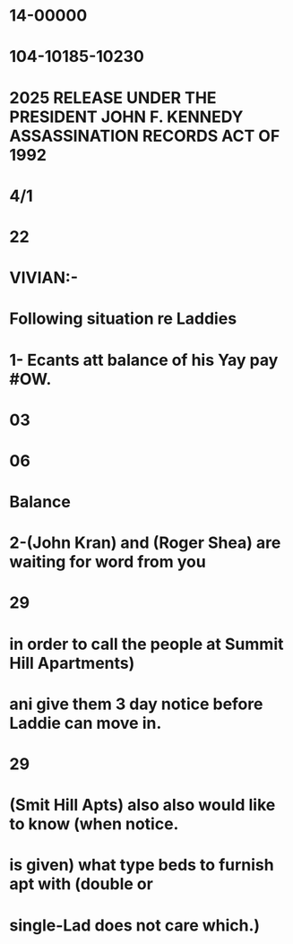 # 14-00000
# 104-10185-10230
# 2025 RELEASE UNDER THE PRESIDENT JOHN F. KENNEDY ASSASSINATION RECORDS ACT OF 1992

# 4/1

# 22

# VIVIAN:-

# Following situation re Laddies
# 1- Ecants att balance of his Yay pay #OW.
# 03
# 06
# Balance
# 2-(John Kran) and (Roger Shea) are waiting for word from you
# 29
# in order to call the people at Summit Hill Apartments)
# ani give them 3 day notice before Laddie can move in.
# 29
# (Smit Hill Apts) also also would like to know (when notice.
# is given) what type beds to furnish apt with (double or
# single-Lad does not care which.)
